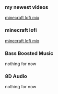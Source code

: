### my newest videos
[minecraft lofi mix](https://damianyt1p.github.io/videos/J97gxn0ov-w)

### minecraft lofi
[minecraft lofi mix](https://damianyt1p.github.io/videos/J97gxn0ov-w)

### Bass Boosted Music
nothing for now

### 8D Audio
nothing for now
